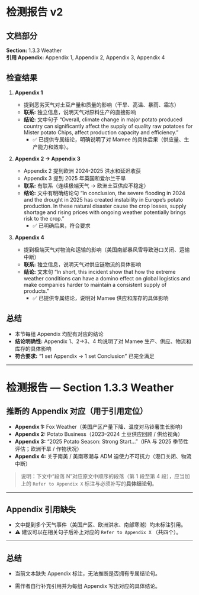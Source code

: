 # 检测报告 v2

## 文档部分
**Section:** 1.3.3 Weather  
**引用 Appendix:** Appendix 1, Appendix 2, Appendix 3, Appendix 4  

## 检查结果

1. **Appendix 1**  
   - 提到恶劣天气对土豆产量和质量的影响（干旱、高温、暴雨、霜冻）  
   - **联系:** 独立信息，说明天气对原料生产的直接影响  
   - **结论:** 文中句子 “Overall, climate change in major potato produced country can significantly affect the supply of quality raw potatoes for Mister potato Chips, affect production capacity and efficiency.”  
     - ✅ 已提供专属结论，明确说明了对 Mamee 的具体后果（供应量、生产能力和效率）。

2. **Appendix 2 → Appendix 3**  
   - Appendix 2 提到欧洲 2024-2025 洪水和延迟收获  
   - Appendix 3 提到 2025 年英国和爱尔兰干旱  
   - **联系:** 有联系（连续极端天气 → 欧洲土豆供应不稳定）  
   - **结论:** 文中有明确结论句 “In conclusion, the severe flooding in 2024 and the drought in 2025 has created instability in Europe’s potato production. In these natural disaster cause the crop losses, supply shortage and rising prices with ongoing weather potentially brings risk to the crop.”  
     - ✅ 已明确后果，符合要求

3. **Appendix 4**  
   - 提到极端天气对物流和运输的影响（美国南部暴风雪导致港口关闭、运输中断）  
   - **联系:** 独立信息，说明天气对供应链物流的具体影响  
   - **结论:** 文末句 “In short, this incident show that how the extreme weather conditions can have a domino effect on global logistics and make companies harder to maintain a consistent supply of products.”  
     - ✅ 已提供专属结论，说明对 Mamee 供应和库存的具体影响

## 总结
- 本节每组 Appendix 均配有对应的结论  
- **结论明确性:** Appendix 1、2→3、4 均说明了对 Mamee 生产、供应、物流和库存的具体影响  
- **符合要求:** “1 set Appendix → 1 set Conclusion” 已完全满足

---

# 检测报告 — Section 1.3.3 Weather

## 推断的 Appendix 对应（用于引用定位）
- **Appendix 1:** Fox Weather（美国产区产量下降、温度对马铃薯生长影响）  
- **Appendix 2:** Potato Business（2023–2024 土豆供应回顾 / 供给视角）  
- **Appendix 3:** “2025 Potato Season: Strong Start…”（IFA 与 2025 季节性评估；欧洲干旱 / 作物状况）  
- **Appendix 4:** 关于南美 / 美南寒潮与 ADM 迫使力不可抗力（港口关闭、物流中断）

> 说明：下文中“段落 N”对应原文中顺序的段落（第 1 段至第 4 段），应当加上的 `Refer to Appendix X` 标注与必须补写的**具体结论句**。

---

## **Appendix 引用缺失**
- 文中提到多个天气事件（美国产区、欧洲洪水、南部寒潮）均未标注引用。  
- ⚠️ 建议可以在相关句子后补上对应的 `Refer to Appendix X` （共四个）。
---

## 总结
- 当前文本缺失 Appendix 标注，无法推断是否拥有专属结论句。  

- 需作者自行补充引用并为每组 Appendix 写出对应的具体结论。
